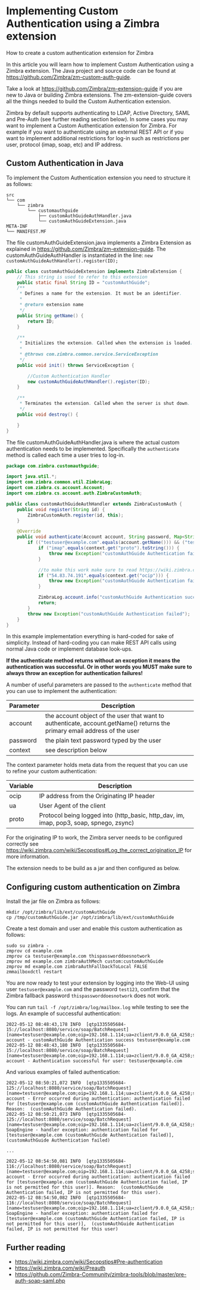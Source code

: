 # Implementing Custom Authentication using a Zimbra extension

How to create a custom authentication extension for Zimbra

In this article you will learn how to implement Custom Authentication using a Zimbra extension. The Java project and source code can be found at https://github.com/Zimbra/zm-custom-auth-guide.

Take a look at https://github.com/Zimbra/zm-extension-guide if you are new to Java or building Zimbra extensions. The zm-extension-guide covers all the things needed to build the Custom Authentication extension.

Zimbra by default supports authenticating to LDAP, Active Directory, SAML and Pre-Auth (see further reading section below). In some cases you may want to implement a Custom Authentication extension for Zimbra. For example if you want to authenticate using an external REST API or if you want to implement additional restrictions for log-in such as restrictions per user, protocol (imap, soap, etc) and IP address.

## Custom Authentication in Java 

To implement the Custom Authentication extension you need to structure it as follows:

````
src
└── com
    └── zimbra
        └── customauthguide
            ├── customAuthGuideAuthHandler.java
            └── customAuthGuideExtension.java
META-INF
└── MANIFEST.MF
````

The file customAuthGuideExtension.java implements a Zimbra Extension as explained in https://github.com/Zimbra/zm-extension-guide. The customAuthGuideAuthHandler is instantiated in the line: `new customAuthGuideAuthHandler().register(ID);`

````java
public class customAuthGuideExtension implements ZimbraExtension {
    // This string is used to refer to this extension
    public static final String ID = "customAuthGuide";
    /**
     * Defines a name for the extension. It must be an identifier.
     *
     * @return extension name
     */
    public String getName() {
        return ID;
    }

    /**
     * Initializes the extension. Called when the extension is loaded.
     *
     * @throws com.zimbra.common.service.ServiceException
     */
    public void init() throws ServiceException {

        //Custom Authentication Handler
        new customAuthGuideAuthHandler().register(ID);
    }

    /**
     * Terminates the extension. Called when the server is shut down.
     */
    public void destroy() {

    }
}
````
The file customAuthGuideAuthHandler.java is where the actual custom authentication needs to be implemented. Specifically the `authenticate` method is called each time a user tries to log-in.

````java
package com.zimbra.customauthguide;

import java.util.*;
import com.zimbra.common.util.ZimbraLog;
import com.zimbra.cs.account.Account;
import com.zimbra.cs.account.auth.ZimbraCustomAuth;

public class customAuthGuideAuthHandler extends ZimbraCustomAuth {
    public void register(String id) {
        ZimbraCustomAuth.register(id, this);
    }

    @Override
    public void authenticate(Account account, String password, Map<String, Object> context, List<String> args) throws Exception {
        if (("testuser@example.com".equals(account.getName())) && ("test123".equals(password))) {
            if ("imap".equals(context.get("proto").toString())) {
                throw new Exception("customAuthGuide Authentication failed, IMAP is not permitted for this user");
            }

            //to make this work make sure to read https://wiki.zimbra.com/wiki/Secopstips#Log_the_correct_origination_IP
            if ("54.83.74.191".equals(context.get("ocip"))) {
                throw new Exception("customAuthGuide Authentication failed, IP is not permitted for this user");
            }

            ZimbraLog.account.info("customAuthGuide Authentication success %s", account.getName());
            return;
        }
        throw new Exception("customAuthGuide Authentication failed");
    }
}

````

In this example implementation everything is hard-coded for sake of simplicity. Instead of hard-coding you can make REST API calls using normal Java code or implement database look-ups.

**If the authenticate method returns without an exception it means the authentication was successful. Or in other words you MUST make sure to always throw an exception for authentication failures!**

A number of useful parameters are passed to the `authenticate` method that you can use to implement the authentication:

| Parameter | Description |
|---|---|
| account | the account object of the user that want to authenticate, account.getName() returns the primary email address of the user |
| password | the plain text password typed by the user |
| context | see description below |

The context parameter holds meta data from the request that you can use to refine your custom authentication:

| Variable | Description |
|---|---|
| ocip | IP address from the Originating IP header |
| ua | User Agent of the client |
| proto | Protocol being logged into (http_basic, http_dav, im, imap, pop3, soap, spnego, zsync) |

For the originating IP to work, the Zimbra server needs to be configured correctly see https://wiki.zimbra.com/wiki/Secopstips#Log_the_correct_origination_IP for more information.

The extension needs to be build as a jar and then configured as below.

## Configuring custom authentication on Zimbra

Install the jar file on Zimbra as follows:

````
mkdir /opt/zimbra/lib/ext/customAuthGuide
cp /tmp/customAuthGuide.jar /opt/zimbra/lib/ext/customAuthGuide
````

Create a test domain and user and enable this custom authentication as follows:

````
sudo su zimbra -
zmprov cd example.com
zmprov ca testuser@example.com thispassworddoesnotwork
zmprov md example.com zimbraAuthMech custom:customAuthGuide
zmprov md example.com zimbraAuthFallbackToLocal FALSE
zmmailboxdctl restart
````

You are now ready to test your extension by logging into the Web-UI using user `testuser@example.com` and the password `test123`, confirm that the Zimbra fallback password `thispassworddoesnotwork` does not work.

You can run `tail -f /opt/zimbra/log/mailbox.log` while testing to see the logs. An example of successful authentication:

````
2022-05-12 08:48:43,178 INFO  [qtp1335505684-15://localhost:8080/service/soap/BatchRequest] [name=testuser@example.com;oip=192.168.1.114;ua=zclient/9.0.0_GA_4258;soapId=7ab4b771;] account - customAuthGuide Authentication success testuser@example.com
2022-05-12 08:48:43,180 INFO  [qtp1335505684-15://localhost:8080/service/soap/BatchRequest] [name=testuser@example.com;oip=192.168.1.114;ua=zclient/9.0.0_GA_4258;soapId=7ab4b771;] account - Authentication successful for user: testuser@example.com
````

And various examples of failed authentication:

````
2022-05-12 08:50:21,072 INFO  [qtp1335505684-125://localhost:8080/service/soap/BatchRequest] [name=testuser@example.com;oip=192.168.1.114;ua=zclient/9.0.0_GA_4258;soapId=7ab4b781;] account - Error occurred during authentication: authentication failed for [testuser@example.com (customAuthGuide Authentication failed)]. Reason:  (customAuthGuide Authentication failed).
2022-05-12 08:50:21,073 INFO  [qtp1335505684-125://localhost:8080/service/soap/BatchRequest] [name=testuser@example.com;oip=192.168.1.114;ua=zclient/9.0.0_GA_4258;soapId=7ab4b781;] SoapEngine - handler exception: authentication failed for [testuser@example.com (customAuthGuide Authentication failed)],  (customAuthGuide Authentication failed)

...

2022-05-12 08:54:50,081 INFO  [qtp1335505684-116://localhost:8080/service/soap/BatchRequest] [name=testuser@example.com;oip=192.168.1.114;ua=zclient/9.0.0_GA_4258;soapId=72aefed5;] account - Error occurred during authentication: authentication failed for [testuser@example.com (customAuthGuide Authentication failed, IP is not permitted for this user)]. Reason:  (customAuthGuide Authentication failed, IP is not permitted for this user).
2022-05-12 08:54:50,082 INFO  [qtp1335505684-116://localhost:8080/service/soap/BatchRequest] [name=testuser@example.com;oip=192.168.1.114;ua=zclient/9.0.0_GA_4258;soapId=72aefed5;] SoapEngine - handler exception: authentication failed for [testuser@example.com (customAuthGuide Authentication failed, IP is not permitted for this user)],  (customAuthGuide Authentication failed, IP is not permitted for this user)
````
## Further reading

- https://wiki.zimbra.com/wiki/Secopstips#Pre-authentication 
- https://wiki.zimbra.com/wiki/Preauth
- https://github.com/Zimbra-Community/zimbra-tools/blob/master/pre-auth-soap-saml.php
